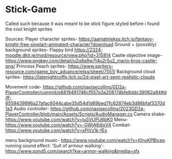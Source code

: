 # Stick-Game
Called such because it was meant to be stick figure styled before i found the cool knight sprites

Sources:
Player character sprites- https://aamatniekss.itch.io/fantasy-knight-free-pixelart-animated-character?download
Ground + (possibly) background sprites- Flappy bird https://2324-moodle.dkit.ie/mod/resource/view.php?id=315814
Castle objective image- https://www.pngkey.com/detail/u2q8a9w7t4u2r5u2_mario-bros-castle-png/
Princess Peach sprites- https://www.spriters-resource.com/game_boy_advance/mlss/sheet/7551/
Background cloud sprites- https://latenightcoffe.itch.io/2d-pixel-art-semi-realistic-clouds

Movement code- https://github.com/naoisecollins/GD2a-PlayerController/commit/e8819491746cf557a3a208174bfe8ddc39062a84#diff-6559439996a27afac6044cabe35d54d1d69bed7fc62874eb3d86bfaf3370d1a3
Audio controller- https://github.com/naoisecollins/2023GD2a-PlayerController/blob/main/Assets/Scripts/AudioManager.cs
Camera shake-  https://www.youtube.com/watch?v=luSVUPU6bK0
Menu- https://www.youtube.com/watch?v=-GWjA6dixV4
Combat- https://www.youtube.com/watch?v=sPiVz1k-fEs

menu background music- https://www.youtube.com/watch?v=t0nxKPBiceo
running sound effect: 'Suit of armour walking'- https://www.pond5.com/search?kw=armor-walking&media=sfx
